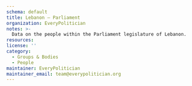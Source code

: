 ```yaml
---
schema: default
title: Lebanon — Parliament
organization: EveryPolitician
notes: >-
  Data on the people within the Parliament legislature of Lebanon.
resources:
license: ''
category:
  - Groups & Bodies
  - People
maintainer: EveryPolitician
maintainer_email: team@everypolitician.org
---
```

